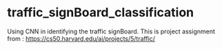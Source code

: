 # traffic_signBoard_classification
Using CNN in identifying the traffic signBoard. This is project assignment from : https://cs50.harvard.edu/ai/projects/5/traffic/
